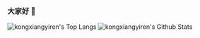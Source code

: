 ### 大家好 👋



![kongxiangyiren's Top Langs](https://github-readme-stats.vercel.app/api/top-langs/?username=kongxiangyiren&layout=compact)
![kongxiangyiren's Github Stats](https://github-readme-stats.vercel.app/api?username=kongxiangyiren&show_icons=true&icon_color=0366d6&bg_color=ffffff&hide_title=true&include_all_commits=true&count_private=true)
